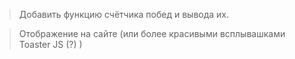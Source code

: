 > Добавить функцию счётчика побед и вывода их.

> Отображение на сайте (или более красивыми всплывашками Toaster JS (?) )